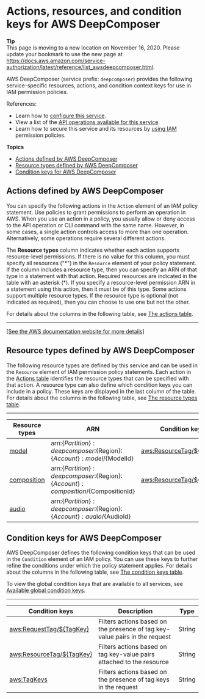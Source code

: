 # Actions, resources, and condition keys for AWS DeepComposer<a name="list_awsdeepcomposer"></a>

**Tip**  
This page is moving to a new location on November 16, 2020\. Please update your bookmark to use the new page at [https://docs\.aws\.amazon\.com/service\-authorization/latest/reference/list\_awsdeepcomposer\.html](https://docs.aws.amazon.com/service-authorization/latest/reference/list_awsdeepcomposer.html)\. 

AWS DeepComposer \(service prefix: `deepcomposer`\) provides the following service\-specific resources, actions, and condition context keys for use in IAM permission policies\.

References:
+ Learn how to [configure this service](https://docs.aws.amazon.com/latest/devguide/get-started.html)\.
+ View a list of the [API operations available for this service](https://docs.aws.amazon.com/latest/devguide/get-started.html)\.
+ Learn how to secure this service and its resources by [using IAM](https://docs.aws.amazon.com/latest/devguide/get-started.html) permission policies\.

**Topics**
+ [Actions defined by AWS DeepComposer](#awsdeepcomposer-actions-as-permissions)
+ [Resource types defined by AWS DeepComposer](#awsdeepcomposer-resources-for-iam-policies)
+ [Condition keys for AWS DeepComposer](#awsdeepcomposer-policy-keys)

## Actions defined by AWS DeepComposer<a name="awsdeepcomposer-actions-as-permissions"></a>

You can specify the following actions in the `Action` element of an IAM policy statement\. Use policies to grant permissions to perform an operation in AWS\. When you use an action in a policy, you usually allow or deny access to the API operation or CLI command with the same name\. However, in some cases, a single action controls access to more than one operation\. Alternatively, some operations require several different actions\.

The **Resource types** column indicates whether each action supports resource\-level permissions\. If there is no value for this column, you must specify all resources \("\*"\) in the `Resource` element of your policy statement\. If the column includes a resource type, then you can specify an ARN of that type in a statement with that action\. Required resources are indicated in the table with an asterisk \(\*\)\. If you specify a resource\-level permission ARN in a statement using this action, then it must be of this type\. Some actions support multiple resource types\. If the resource type is optional \(not indicated as required\), then you can choose to use one but not the other\.

For details about the columns in the following table, see [The actions table](reference_policies_actions-resources-contextkeys.md#actions_table)\.


****  
[\[See the AWS documentation website for more details\]](http://docs.aws.amazon.com/IAM/latest/UserGuide/list_awsdeepcomposer.html)

## Resource types defined by AWS DeepComposer<a name="awsdeepcomposer-resources-for-iam-policies"></a>

The following resource types are defined by this service and can be used in the `Resource` element of IAM permission policy statements\. Each action in the [Actions table](#awsdeepcomposer-actions-as-permissions) identifies the resource types that can be specified with that action\. A resource type can also define which condition keys you can include in a policy\. These keys are displayed in the last column of the table\. For details about the columns in the following table, see [The resource types table](reference_policies_actions-resources-contextkeys.md#resources_table)\.


****  

| Resource types | ARN | Condition keys | 
| --- | --- | --- | 
|   [ model ](https://docs.aws.amazon.com/latest/devguide/get-started.htmlget-started-train-custom-model.html)  |  arn:$\{Partition\}:deepcomposer:$\{Region\}:$\{Account\}:model/$\{ModelId\}  |   [ aws:ResourceTag/$\{TagKey\} ](#awsdeepcomposer-aws_ResourceTag___TagKey_)   | 
|   [ composition ](https://docs.aws.amazon.com/latest/devguide/get-started.htmlget-started-compose-with-trained-model.html)  |  arn:$\{Partition\}:deepcomposer:$\{Region\}:$\{Account\}:composition/$\{CompositionId\}  |   [ aws:ResourceTag/$\{TagKey\} ](#awsdeepcomposer-aws_ResourceTag___TagKey_)   | 
|   [ audio ](https://docs.aws.amazon.com/latest/devguide/get-started.htmlget-started-compose-with-trained-model.html)  |  arn:$\{Partition\}:deepcomposer:$\{Region\}:$\{Account\}:audio/$\{AudioId\}  |  | 

## Condition keys for AWS DeepComposer<a name="awsdeepcomposer-policy-keys"></a>

AWS DeepComposer defines the following condition keys that can be used in the `Condition` element of an IAM policy\. You can use these keys to further refine the conditions under which the policy statement applies\. For details about the columns in the following table, see [The condition keys table](reference_policies_actions-resources-contextkeys.md#context_keys_table)\.

To view the global condition keys that are available to all services, see [Available global condition keys](reference_policies_condition-keys.html#AvailableKeys)\.


****  

| Condition keys | Description | Type | 
| --- | --- | --- | 
|   [ aws:RequestTag/$\{TagKey\} ](https://docs.aws.amazon.com/IAM/latest/UserGuide/reference_policies_condition-keys.html#condition-keys-requesttag)  | Filters actions based on the presence of tag key\-value pairs in the request | String | 
|   [ aws:ResourceTag/$\{TagKey\} ](https://docs.aws.amazon.com/IAM/latest/UserGuide/reference_policies_condition-keys.html#condition-keys-resourcetag)  | Filters actions based on tag key\-value pairs attached to the resource | String | 
|   [ aws:TagKeys ](https://docs.aws.amazon.com/IAM/latest/UserGuide/reference_policies_condition-keys.html#condition-keys-tagkeys)  | Filters actions based on the presence of tag keys in the request | String | 